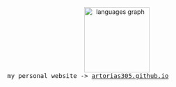 <div align="center">
  <img src="https://github-readme-stats.vercel.app/api/top-langs?username=artorias305&locale=en&hide_title=false&layout=compact&card_width=320&langs_count=5&theme=dracula&hide_border=false&order=2" height="150" alt="languages graph"  />
</div>

<samp>
  my personal website -> <a href="https://artorias305.github.io">artorias305.github.io</a>
</samp>

